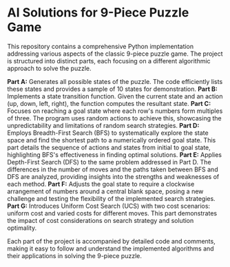 # AI Solutions for 9-Piece Puzzle Game

This repository contains a comprehensive Python implementation addressing various aspects of the classic 9-piece puzzle game. The project is structured into distinct parts, each focusing on a different algorithmic approach to solve the puzzle.

**Part A:** Generates all possible states of the puzzle. The code efficiently lists these states and provides a sample of 10 states for demonstration.
**Part B:** Implements a state transition function. Given the current state and an action (up, down, left, right), the function computes the resultant state.
**Part C:** Focuses on reaching a goal state where each row's numbers form multiples of three. The program uses random actions to achieve this, showcasing the unpredictability and limitations of random search strategies.
**Part D:** Employs Breadth-First Search (BFS) to systematically explore the state space and find the shortest path to a numerically ordered goal state. This part details the sequence of actions and states from initial to goal state, highlighting BFS's effectiveness in finding optimal solutions.
**Part E:** Applies Depth-First Search (DFS) to the same problem addressed in Part D. The differences in the number of moves and the paths taken between BFS and DFS are analyzed, providing insights into the strengths and weaknesses of each method.
**Part F:** Adjusts the goal state to require a clockwise arrangement of numbers around a central blank space, posing a new challenge and testing the flexibility of the implemented search strategies.
**Part G:** Introduces Uniform Cost Search (UCS) with two cost scenarios: uniform cost and varied costs for different moves. This part demonstrates the impact of cost considerations on search strategy and solution optimality.

Each part of the project is accompanied by detailed code and comments, making it easy to follow and understand the implemented algorithms and their applications in solving the 9-piece puzzle.

